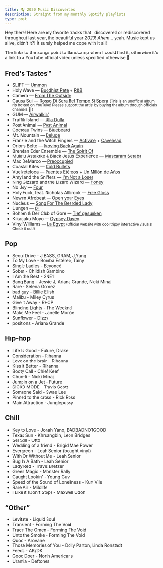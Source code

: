```yaml
---
title: My 2020 Music Discoveries
description: Straight from my monthly Spotify playlists
type: post
---
```


Hey there! Here are my favorite tracks that I discovered or rediscovered throughout last year, the beautiful year *2020*! _Ahem_... yeah. Music kept us alive, didn't it?! It surely helped me cope with it all!

The links to the songs point to Bandcamp when I could find it, otherwise it's a link to a YouTube official video unless specified otherwise 🤙

## Fred's Tastes™

* SLIFT — [Ummon](https://slift.bandcamp.com/releases)
* Holy Wave — [Buddhist Pete](https://holywave.bandcamp.com/track/buddhist-pete) + [R&B](https://holywave.bandcamp.com/track/r-b)
* Camera — [From The Outside](https://camerawithin.bandcamp.com/track/from-the-outside)
* Causa Sui — [Rosso Di Sera Bel Tempo Si Spera](https://youtu.be/2uwfIgkGafw?t=2661) <small>(This is an unofficial album rip hosted on YouTube! Please support the artist by buying the album through officials channels 🙏 )</small>
* GUM — [Airwalkin'](https://youtu.be/iMz1AUUkcsU)
* Traffik Island — [Ulla Dulla](https://traffikisland.bandcamp.com/track/ulla-dulla)
* Post Animal — [Post Animal](https://postanimal.bandcamp.com/track/post-animal)
* Cocteau Twins — [Bluebeard](https://youtu.be/cc9blYTcj7Q)
* Mt. Mountain — [Deluge](https://mtmountain.bandcamp.com/track/deluge)
* Frankie and the Witch Fingers — [Activate](https://frankieandthewitchfingers.bandcamp.com/track/activate) + [Cavehead](https://frankieandthewitchfingers.bandcamp.com/track/cavehead)
* Orions Belte — [Moving Back Again](https://orionsbelte.bandcamp.com/track/moving-back-again)
* Brendan Eder Ensemble — [The Spirit Of](https://brendaneder.bandcamp.com/track/the-spirit-of-feat-colleen-green-veronica-bianqui)
* Mulatu Astaktke & Black Jesus Experience — [Mascaram Setaba](https://mulatuastatkeblackjesusexperience.bandcamp.com/track/mascaram-setaba)
* Mac DeMarco — [Preoccupied](https://macdemarco.bandcamp.com/track/preoccupied)
* Coastal Kites — [Cold Bullets](https://soundcloud.com/coastalkites/cold-bullets)
* Vuelveteloca — [Puentes Etéreos](https://vuelveteloca.bandcamp.com/track/puentes-et-reos) + [Un Millón de Años](https://vuelveteloca.bandcamp.com/track/un-mill-n-de-a-os)
* Amyl and the Sniffers — [I'm Not a Loser](https://amylandthesniffers.bandcamp.com/track/im-not-a-loser)
* King Gizzard and the Lizard Wizard — [Honey](https://kinggizzard.bandcamp.com/track/honey-2)
* No Joy — [Four](https://nojoy.bandcamp.com/track/four)
* Holy Fuck, feat. Nicholas Allbrook — [Free Gloss](https://soundcloud.com/holyfuck/free-gloss-edit-feat-nicholas)
* Newen Afrobeat — [Open your Eyes](https://newenafrobeat.bandcamp.com/track/open-your-eyes)
* Nucleus — [Song For The Bearded Lady](https://www.youtube.com/watch?v=44xW325H2ac)
* Dungen — [B1](https://dungen.bandcamp.com/track/b1)
* Bohren & Der Club of Gore — [Tief gesunken](https://www.youtube.com/watch?v=CLWATH36bYA)
* Kikagaku Moyo — [Gypsey Davey](https://kikagakumoyoggb.bandcamp.com/album/gypsy-davey)
* Vinyl Williams — [La Egypt](https://laegypt.vinylwilliams.com/) <small>(Official website with cool trippy interactive visuals! Check it out!)</small>

## Pop

- Seoul Drive - J.BASS, GRAM, J,Yung
- To My Love - Bomba Estéreo, Tainy
- Single Ladies - Beyoncé
- Sober - Childish Gambino
- I Am the Best - 2NE1
- Bang Bang - Jessie J, Ariana Grande, Nicki Minaj
- Rare - Selena Gomez
- bad guy - Billie Eilish
- Malibu - Miley Cyrus
- Give it Away - RHCP
- Blinding Lights - The Weeknd
- Make Me Feel - Janelle Monáe
- Sunflower - Dizzy
- positions - Ariana Grande

## Hip-hop

- Life Is Good - Future, Drake
- Consideration - Rihanna
- Love on the brain - Rihanna
- Kiss it Better - Rihanna
- Booty Call - Chief Keef
- Chun-li - Nicki Minaj
- Jumpin on a Jet - Future
- SICKO MODE - Travis Scott
- Someone Said - Swae Lee
- Pinned to the cross - Rick Ross
- Main Attraction - Junglepussy

## Chill

- Key to Love - Jonah Yano, BADBADNOTGOOD
- Texas Sun - Khruangbin, Leon Bridges
- Sei Still - Otto
- Wedding of a friend - Brigid Mae Power
- Evergreen - Leah Senior (bought vinyl)
- With Or Without Me - Leah Senior
- Bug In A Bath - Leah Senior
- Lady Red - Travis Bretzer
- Green Magic - Monster Rally
- Caught Lookin' - Young Guv
- Speed of the Sound of Loneliness - Kurt Vile
- Rare Air - Mildlife
- I Like it (Don't Stop) - Maxwell Udoh

## “Other”

- Levitate - Liquid Soul
- Transient - Forming The Void
- Trace The Omen - Forming The Void
- Unto the Smoke - Forming The Void
- Quoo - Arovane
- Those Memories of You - Dolly Parton, Linda Ronstadt
- Feeds - AK/DK
- Good Doer - North Americans
- Urantia - Deftones
